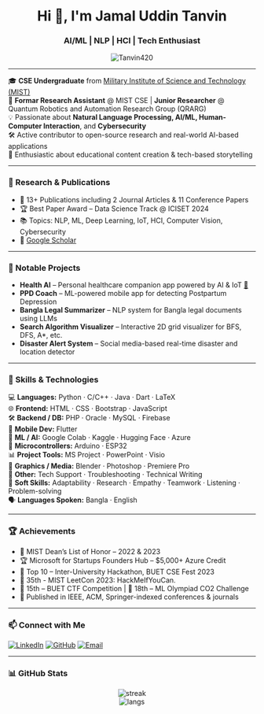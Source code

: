<h1 align="center">Hi 👋, I'm Jamal Uddin Tanvin</h1>
<h3 align="center">AI/ML | NLP | HCI | Tech Enthusiast</h3>

<p align="center">
  <img src="https://komarev.com/ghpvc/?username=Tanvin420&label=Profile%20views&color=0e75b6&style=flat" alt="Tanvin420" />
</p>

---

🎓 **CSE Undergraduate** from [Military Institute of Science and Technology (MIST)](https://mist.ac.bd)  
🔬 **Formar Research Assistant** @ MIST CSE | **Junior Researcher** @ Quantum Robotics and Automation Research Group (QRARG)  
💡 Passionate about **Natural Language Processing, AI/ML, Human-Computer Interaction**, and **Cybersecurity**  
🛠️ Active contributor to open-source research and real-world AI-based applications  
🎥 Enthusiastic about educational content creation & tech-based storytelling

---

### 🚀 Research & Publications

- 🧠 13+ Publications including 2 Journal Articles & 11 Conference Papers  
- 🏆 Best Paper Award – Data Science Track @ ICISET 2024  
- 📚 Topics: NLP, ML, Deep Learning, IoT, HCI, Computer Vision, Cybersecurity  
- 📜 [Google Scholar](https://scholar.google.com/citations?hl=en&user=7M_WwfMAAAAJ)

---

### 💼 Notable Projects

- **Health AI** – Personal healthcare companion app powered by AI & IoT [🧠](https://github.com/nurshatfateh/Health-AI)  
- **PPD Coach** – ML-powered mobile app for detecting Postpartum Depression  
- **Bangla Legal Summarizer** – NLP system for Bangla legal documents using LLMs  
- **Search Algorithm Visualizer** – Interactive 2D grid visualizer for BFS, DFS, A*, etc.  
- **Disaster Alert System** – Social media-based real-time disaster and location detector  

---

### 🧠 Skills & Technologies

💻 **Languages:** Python · C/C++ · Java · Dart · LaTeX  
🌐 **Frontend:** HTML · CSS · Bootstrap · JavaScript  
🛠️ **Backend / DB:** PHP · Oracle · MySQL · Firebase  
📱 **Mobile Dev:** Flutter  
🧪 **ML / AI:** Google Colab · Kaggle · Hugging Face · Azure  
🔌 **Microcontrollers:** Arduino · ESP32  
📊 **Project Tools:** MS Project · PowerPoint · Visio  
🎨 **Graphics / Media:** Blender · Photoshop · Premiere Pro  
🧰 **Other:** Tech Support · Troubleshooting · Technical Writing  
🤝 **Soft Skills:** Adaptability · Research · Empathy · Teamwork · Listening · Problem-solving  
🗣️ **Languages Spoken:** Bangla · English

---

### 🏆 Achievements

- 🏅 MIST Dean’s List of Honor – 2022 & 2023  
- 🏆 Microsoft for Startups Founders Hub – $5,000+ Azure Credit
- 🥇 Top 10 – Inter-University Hackathon, BUET CSE Fest 2023
- 🥈 35th - MIST LeetCon 2023: HackMeIfYouCan.
- 🥈 15th – BUET CTF Competition | 🥉 18th – ML Olympiad CO2 Challenge  
- 📌 Published in IEEE, ACM, Springer-indexed conferences & journals

---

### 📫 Connect with Me

[![LinkedIn](https://img.shields.io/badge/LinkedIn-blue?style=for-the-badge&logo=linkedin)](https://linkedin.com/in/jamaluddintanvin)
[![GitHub](https://img.shields.io/badge/GitHub-black?style=for-the-badge&logo=github)](https://github.com/Tanvin420)
[![Email](https://img.shields.io/badge/Email-0078D4?style=for-the-badge&logo=microsoft-outlook&logoColor=white)](mailto:jamaluddintanvin@outlook.com)

---

### 📊 GitHub Stats

<p align="center">
  <img src="https://github-readme-streak-stats.herokuapp.com/?user=Tanvin420&theme=radical" alt="streak" />
  <br />
  <img src="https://github-readme-stats.vercel.app/api/top-langs/?username=Tanvin420&layout=compact&theme=radical" alt="langs" />
</p>
